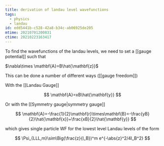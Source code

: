 ```yaml
---
title: derivation of landau level wavefunctions
tags:
  - physics
  - landau
id: edd5441b-c528-42a8-b34c-ab06925de205
mtime: 20210701200831
ctime: 20210223163417
---
```


To find the wavefunctions of the landau levels, we need to set a [[gauge potential]] such that

$\nabla\times \mathbf{A}=B\hat{\mathbf{z}}$

This can be done a number of different ways ([[gauge freedom]])

With the [[Landau Gauge]]

$$
\mathbf{A}=xB\hat{\mathbf{y}}
$$

Or with the [[Symmetry gauge|symmetry gauge]]

$$
\mathbf{A}=-\frac{1}{2}\mathbf{r}\times\mathbf{B}=-\frac{yB}{2}\hat{\mathbf{x}}+\frac{xB}{2}\hat{\mathbf{y}}
$$

which gives single particle WF for the lowest level Landau levels of the form

$$
\Psi_{LLL,m}\sim\Big(\frac{z}{l_B})^m e^{-\abs{z}^2/4l_B^2}
$$
